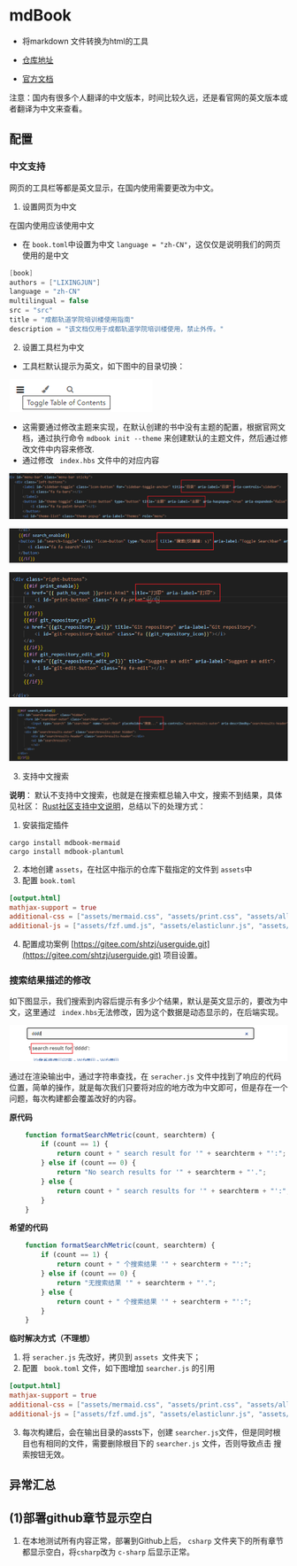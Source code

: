 # mdBook

- 将markdown 文件转换为html的工具

- [仓库地址](https://github.com/rust-lang/mdBook)

- [官方文档](https://rust-lang.github.io/mdBook)


注意：国内有很多个人翻译的中文版本，时间比较久远，还是看官网的英文版本或者翻译为中文来查看。

## 配置

### 中文支持

网页的工具栏等都是英文显示，在国内使用需要更改为中文。

1. 设置网页为中文

在国内使用应该使用中文

- 在 `book.toml`中设置为中文 `language = "zh-CN"`，这仅仅是说明我们的网页使用的是中文

```C#
[book]
authors = ["LIXINGJUN"]
language = "zh-CN"
multilingual = false
src = "src"
title = "成都轨道学院培训楼使用指南"
description = "该文档仅用于成都轨道学院培训楼使用，禁止外传。"
```

2. 设置工具栏为中文

- 工具栏默认提示为英文，如下图中的目录切换：

![1716796122067](image/mdbook/1716796122067.png)

- 这需要通过修改主题来实现，在默认创建的书中没有主题的配置，根据官网文档，通过执行命令 `mdbook init --theme` 来创建默认的主题文件，然后通过修改文件中内容来修改.
- 通过修改 ` index.hbs` 文件中的对应内容

![1716796153384](image/mdbook/1716796153384.png)

![1716796162203](image/mdbook/1716796162203.png)

![1716796171171](image/mdbook/1716796171171.png)

![1716796178418](image/mdbook/1716796178418.png)

3. 支持中文搜索

**说明**： 默认不支持中文搜索，也就是在搜索框总输入中文，搜索不到结果，具体见社区： [Rust社区支持中文说明](https://rustcc.cn/article?id=fd75c670-4e8a-40be-855c-4a5ad1da350a)，总结以下的处理方式：

1. 安装指定插件


```shell
cargo install mdbook-mermaid
cargo install mdbook-plantuml
```

2. 本地创建 `assets`，在社区中指示的仓库下载指定的文件到 `assets`中
3. 配置 `book.toml`

  ```Toml
[output.html]
mathjax-support = true
additional-css = ["assets/mermaid.css", "assets/print.css", "assets/all-page.css"]
additional-js = ["assets/fzf.umd.js", "assets/elasticlunr.js", "assets/mermaid.min.js", "assets/import-html.js","assets/searcher.js"]
```

4.  配置成功案例 [https://gitee.com/shtzj/userguide.git](https://gitee.com/shtzj/userguide.git) 项目设置。

### 搜索结果描述的修改

如下图显示，我们搜索到内容后提示有多少个结果，默认是英文显示的，要改为中文，这里通过 ` index.hbs`无法修改，因为这个数据是动态显示的，在后端实现。

![1716796189226](image/mdbook/1716796189226.png)

通过在渲染输出中，通过字符串查找，在 `seracher.js` 文件中找到了响应的代码位置，简单的操作，就是每次我们只要将对应的地方改为中文即可，但是存在一个问题，每次构建都会覆盖改好的内容。

**原代码**

```JavaScript
    function formatSearchMetric(count, searchterm) {
        if (count == 1) {
            return count + " search result for '" + searchterm + "':";
        } else if (count == 0) {
            return "No search results for '" + searchterm + "'.";
        } else {
            return count + " search results for '" + searchterm + "':";
        }
    }
```

**希望的代码**

```JavaScript
    function formatSearchMetric(count, searchterm) {
        if (count == 1) {
            return count + " 个搜索结果 '" + searchterm + "':";
        } else if (count == 0) {
            return "无搜索结果 '" + searchterm + "'.";
        } else {
            return count + " 个搜索结果 '" + searchterm + "':";
        }
    }
```

**临时解决方式（不理想）**

1. 将 `seracher.js`  先改好，拷贝到 `assets `文件夹下；
2. 配置 ` book.toml` 文件，如下图增加 `searcher.js` 的引用

```Toml
[output.html]
mathjax-support = true
additional-css = ["assets/mermaid.css", "assets/print.css", "assets/all-page.css"]
additional-js = ["assets/fzf.umd.js", "assets/elasticlunr.js", "assets/mermaid.min.js", "assets/import-html.js","assets/searcher.js"]
```

3. 每次构建后，会在输出目录的assts下，创建 `searcher.js`文件，但是同时根目也有相同的文件，需要删除根目下的 `searcher.js` 文件，否则导致点击 搜索按钮无效。


## 异常汇总

## (1)部署github章节显示空白

1. 在本地测试所有内容正常，部署到Github上后， `csharp` 文件夹下的所有章节都显示空白，将`csharp`改为 `c-sharp` 后显示正常。